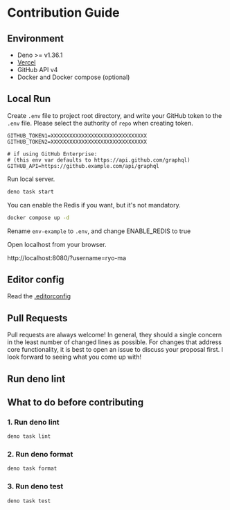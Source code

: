 # Contribution Guide

## Environment

- Deno >= v1.36.1
- [Vercel](https://vercel.com/)
- GitHub API v4
- Docker and Docker compose (optional)

## Local Run

Create `.env` file to project root directory, and write your GitHub token to the
`.env` file. Please select the authority of `repo` when creating token.

```properties
GITHUB_TOKEN1=XXXXXXXXXXXXXXXXXXXXXXXXXXXXXXX
GITHUB_TOKEN2=XXXXXXXXXXXXXXXXXXXXXXXXXXXXXXX

# if using GitHub Enterprise:
# (this env var defaults to https://api.github.com/graphql)
GITHUB_API=https://github.example.com/api/graphql
```

Run local server.

```sh
deno task start
```

You can enable the Redis if you want, but it's not mandatory.

```sh
docker compose up -d
```

Rename `env-example` to `.env`, and change ENABLE_REDIS to true

Open localhost from your browser.

http://localhost:8080/?username=ryo-ma

## Editor config

Read the [.editorconfig](./.editorconfig)

## Pull Requests

Pull requests are always welcome!
In general, they should a single concern
in the least number of changed lines as possible.
For changes that address core
functionality, it is best to open an issue to discuss your proposal first.
I
look forward to seeing what you come up with!

## Run deno lint

## What to do before contributing

### 1. Run deno lint

```sh
deno task lint
```

### 2. Run deno format

```sh
deno task format
```

### 3. Run deno test

```sh
deno task test
```
